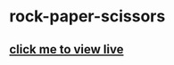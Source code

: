 # rock-paper-scissors

## [click me to view live](https://tiganabryan.github.io/rock-paper-scissors/) 
